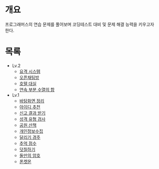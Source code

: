 # 개요
프로그래머스의 연습 문제를 풀어보며 코딩테스트 대비 및 문제 해결 능력을 키우고자 한다.

# 목록
* Lv.2
  * [요격 시스템](https://github.com/shhawn/coding-test-prac/blob/main/Lv.2/요격%20시스템.md)
  * [오픈채팅방](https://github.com/shhawn/coding-test-prac/blob/main/Lv.2/오픈채팅방.md)
  * [호텔 대실](https://github.com/shhawn/coding-test-prac/blob/main/Lv.2/호텔%20대실.md)
  * [연속 부분 수열의 합](https://github.com/shhawn/coding-test-prac/blob/main/Lv.2/연속%20부분%20수열의%20합.md)
* Lv.1
  * [바탕화면 정리](https://github.com/shhawn/coding-test-prac/blob/main/Lv.1/바탕화면%20정리.md)
  * [아이디 추천](https://github.com/shhawn/coding-test-prac/blob/main/Lv.1/아이디%20추천.md)
  * [신고 결과 받기](https://github.com/shhawn/coding-test-prac/blob/main/Lv.1/신고%20결과%20받기.md)
  * [성격 유형 검사](https://github.com/shhawn/coding-test-prac/blob/main/Lv.1/성격%20유형%20검사.md)
  * [공원 산책](https://github.com/shhawn/coding-test-prac/blob/main/Lv.1/공원%20산책.md)
  * [개인정보수집](https://github.com/shhawn/coding-test-prac/blob/main/Lv.1/개인정보수집.md)
  * [달리기 경주](https://github.com/shhawn/coding-test-prac/blob/main/Lv.1/달리기%20경주.md)
  * [추억 점수](https://github.com/shhawn/coding-test-prac/blob/main/Lv.1/추억%20점수.md)
  * [덧칠하기](https://github.com/shhawn/coding-test-prac/blob/main/Lv.1/덧칠하기.md)
  * [둘만의 암호](https://github.com/shhawn/coding-test-prac/blob/main/Lv.1/둘만의%20암호.md)
  * [폰켓몬](https://github.com/shhawn/coding-test-prac/blob/main/Lv.1/폰켓몬.md)